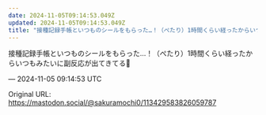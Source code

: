 ```yaml
---
date: 2024-11-05T09:14:53.049Z
updated: 2024-11-05T09:14:53.049Z
title: "接種記録手帳といつものシールをもらった…！（ぺたり）1時間くらい経ったからいつも[...]"
---
```


<p>接種記録手帳といつものシールをもらった…！（ぺたり）1時間くらい経ったからいつもみたいに副反応が出てきてる🤒</p>

&mdash; 2024-11-05 09:14:53 UTC

Original URL: https://mastodon.social/@sakuramochi0/113429583826059787
